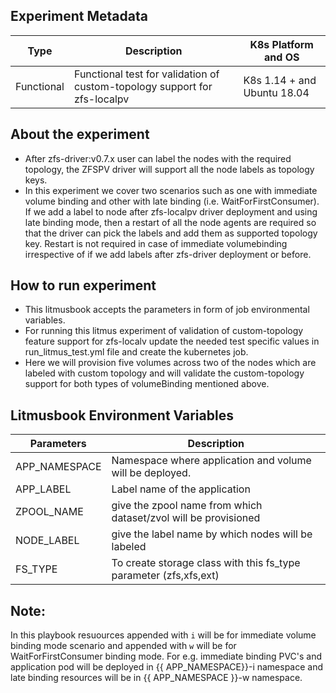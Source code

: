 ## Experiment Metadata

| Type       | Description                                             |  K8s Platform and OS        |
| ---------- | --------------------------------------------------------|  ----------------------     |
| Functional | Functional test for validation of custom-topology support for zfs-localpv                 | K8s 1.14 + and Ubuntu 18.04 |

## About the experiment

- After zfs-driver:v0.7.x user can label the nodes with the required topology, the ZFSPV driver will support all the node labels as topology keys.
- In this experiment we cover two scenarios such as one with immediate volume binding and other with late binding (i.e. WaitForFirstConsumer). If we add a label to node after zfs-localpv driver deployment and using late binding mode, then a restart of all the node agents are required so that the driver can pick the labels and add them as supported topology key. Restart is not required in case of immediate volumebinding irrespective of if we add labels after zfs-driver deployment or before.

## How to run experiment

- This litmusbook accepts the parameters in form of job environmental variables.
- For running this litmus experiment of validation of custom-topology feature support for zfs-localv update the needed test specific values in run_litmus_test.yml file and create the kubernetes job.
- Here we will provision five volumes across two of the nodes which are labeled with custom topology and will validate the custom-topology support for both types of volumeBinding mentioned above.

## Litmusbook Environment Variables

| Parameters    | Description                                            |
| ------------- | ------------------------------------------------------ |
| APP_NAMESPACE | Namespace where application and volume will be deployed.    |
| APP_LABEL     | Label name of the application                     |
| ZPOOL_NAME    | give the zpool name from which dataset/zvol will be provisioned  |
| NODE_LABEL    | give the label name by which nodes will be labeled               |
| FS_TYPE       | To create storage class with this fs_type parameter (zfs,xfs,ext)               |

## Note:

In this playbook resuources appended with `i` will be for immediate volume binding mode scenario and appended with `w` will be for WaitForFirstConsumer binding mode. For e.g. immediate binding PVC's and application pod will be deployed in {{ APP_NAMESPACE}}-i namespace and late binding resources will be in {{ APP_NAMESPACE }}-w namespace.





